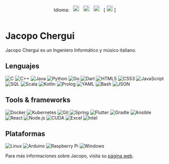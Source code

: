 <div align="center">
  Idioma:
  &nbsp;
  <a title="English" href="./README.md"><kbd><img width="20px" src="https://flagicons.lipis.dev/flags/4x3/gb.svg"></kbd></a> 
  &nbsp;
  <a title="Italian" href="./README.it.md"><kbd><img width="20px" src="https://flagicons.lipis.dev/flags/4x3/it.svg"></kbd></a> 
  &nbsp;
  <a title="French" href="./README.fr.md"><kbd><img width="20px" src="https://flagicons.lipis.dev/flags/4x3/fr.svg"></kbd></a> 
  &nbsp;
  [ <a title="Spanish" href="./README.es.md"><kbd><img width="20px" src="https://flagicons.lipis.dev/flags/4x3/es.svg"></kbd></a> ]
  &nbsp;
  <br/>
  <br/>
</div>

# Jacopo Chergui
Jacopo Chergui es un Ingeniero Informático y músico italiano.

## Lenguajes
![C](https://img.shields.io/badge/C-00599C?style=for-the-badge&logo=c&logoColor=white)
![C++](https://img.shields.io/badge/C++-00599C?style=for-the-badge&logo=c%2B%2B&logoColor=white)
![Java](https://img.shields.io/badge/Java-ED8B00?style=for-the-badge&logo=java&logoColor=white)
![Python](https://img.shields.io/badge/Python-3776AB?style=for-the-badge&logo=python&logoColor=white)
![Go](https://img.shields.io/badge/Go-00ADD8?style=for-the-badge&logo=go&logoColor=white)
![Dart](https://img.shields.io/badge/Dart-0175C2?style=for-the-badge&logo=dart&logoColor=white)
![HTML5](https://img.shields.io/badge/HTML5-E34F26?style=for-the-badge&logo=html5&logoColor=white)
![CSS3](https://img.shields.io/badge/CSS3-1572B6?style=for-the-badge&logo=css3&logoColor=white)
![JavaScript](https://img.shields.io/badge/JavaScript-F7DF1E?style=for-the-badge&logo=javascript&logoColor=black)
![SQL](https://img.shields.io/badge/SQL-003B57?style=for-the-badge&logo=postgresql&logoColor=white)
![Scala](https://img.shields.io/badge/Scala-DC322F?style=for-the-badge&logo=scala&logoColor=white)
![Kotlin](https://img.shields.io/badge/Kotlin-0095D5?style=for-the-badge&logo=kotlin&logoColor=white)
![Prolog](https://img.shields.io/badge/Prolog-74283C?style=for-the-badge&logo=gnu&logoColor=white)
![YAML](https://img.shields.io/badge/YAML-C1C1C1?style=for-the-badge&logo=yaml&logoColor=black)
![Bash](https://img.shields.io/badge/Bash-4EAA25?style=for-the-badge&logo=gnubash&logoColor=white)
![JSON](https://img.shields.io/badge/JSON-292929?style=for-the-badge&logo=json&logoColor=white)

## Tools & frameworks
![Docker](https://img.shields.io/badge/Docker-2496ED?style=for-the-badge&logo=docker&logoColor=white)
![Kubernetes](https://img.shields.io/badge/Kubernetes-326CE5?style=for-the-badge&logo=kubernetes&logoColor=white)
![Git](https://img.shields.io/badge/Git-F05032?style=for-the-badge&logo=git&logoColor=white)
![Spring](https://img.shields.io/badge/Spring-6DB33F?style=for-the-badge&logo=spring&logoColor=white)
![Flutter](https://img.shields.io/badge/Flutter-02569B?style=for-the-badge&logo=flutter&logoColor=white) 
![Gradle](https://img.shields.io/badge/Gradle-02303A?style=for-the-badge&logo=gradle&logoColor=white)
![Ansible](https://img.shields.io/badge/Ansible-EE0000?style=for-the-badge&logo=ansible&logoColor=white)
![React](https://img.shields.io/badge/React-61DAFB?style=for-the-badge&logo=react&logoColor=black)
![Node.js](https://img.shields.io/badge/Node.js-339933?style=for-the-badge&logo=node.js&logoColor=white)
![CUDA](https://img.shields.io/badge/CUDA-0768A2?style=for-the-badge&logo=nvidia&logoColor=white)
![Excel](https://img.shields.io/badge/Excel-217346?style=for-the-badge&logo=microsoft-excel&logoColor=white)
![Intel](https://img.shields.io/badge/Intel-0071C5?style=for-the-badge&logo=intel&logoColor=white)


## Plataformas
![Linux](https://img.shields.io/badge/Linux-FCC624?style=for-the-badge&logo=linux&logoColor=black)
![Arduino](https://img.shields.io/badge/Arduino-00979D?style=for-the-badge&logo=arduino&logoColor=white)
![Raspberry Pi](https://img.shields.io/badge/Raspberry%20Pi-A22846?style=for-the-badge&logo=raspberry-pi&logoColor=white)
![Windows](https://img.shields.io/badge/Windows-0078D6?style=for-the-badge&logo=windows&logoColor=white)

Para màs informaciones sobre Jacopo, visita su [página web](https://jacopochergui.github.io). 